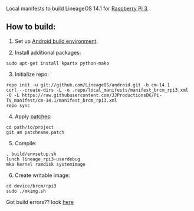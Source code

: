 Local manifests to build LineageOS 14.1 for [Raspberry Pi 3](http://konstakang.com/devices/rpi3/CM14.1).

How to build:
-------------

1. Set up [Android build environment](https://source.android.com/setup/initializing).

2. Install additional packages:

```
sudo apt-get install kpartx python-mako
```

3. Initialize repo:

```
repo init -u git://github.com/LineageOS/android.git -b cm-14.1
curl --create-dirs -L -o .repo/local_manifests/manifest_brcm_rpi3.xml -O -L https://raw.githubusercontent.com/JJProductionsDK/Pi-TV_manifest/cm-14.1/manifest_brcm_rpi3.xml
repo sync
```

4. Apply [patches](https://github.com/lineage-rpi/android_local_manifest/tree/cm-14.1/patches):

```
cd path/to/project
git am patchname.patch
```

5. Compile:

```
. build/envsetup.sh
lunch lineage_rpi3-userdebug
mka kernel ramdisk systemimage
```

6. Create writable image:

```
cd device/brcm/rpi3
sudo ./mkimg.sh
```

Got build errors??
look [here](https://github.com/JJProductionsDK/Pi-TV_manifest/wiki/Build-error-fix#this-is-a-list-over-ways-to-fix-build-errors)
